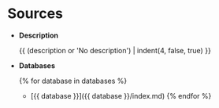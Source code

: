 # Sources

<div class="grid cards" markdown>

-   **Description**

    {{ (description or '<span style="color: var(--md-default-fg-color--lighter);">No description</span>') | indent(4, false, true) }}

</div>


<div class="grid cards" markdown>

-   **Databases**

    {% for database in databases %}
    - [{{ database }}]({{ database }}/index.md)
    {% endfor %}

</div>

